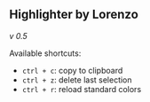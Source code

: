 ## Highlighter by Lorenzo
_v 0.5_  

Available shortcuts:  
* `ctrl + c`: copy to clipboard
* `ctrl + z`: delete last selection
* `ctrl + r`: reload standard colors